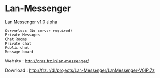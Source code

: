 Lan-Messenger
=============

Lan Messenger v1.0 alpha

    Serverless (No server required) 
    Private Messages 
    Chat Rooms 
    Private chat 
    Public chat 
    Message board 
  

Website : http://cms.frz.ir/lan-messenger/

Download : http://frz.ir/dl/projects/Lan-Messenger/LanMessenger-VOIP.7z
